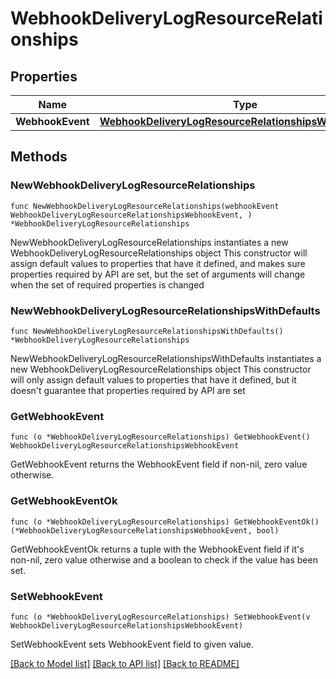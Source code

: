 # WebhookDeliveryLogResourceRelationships

## Properties

Name | Type | Description | Notes
------------ | ------------- | ------------- | -------------
**WebhookEvent** | [**WebhookDeliveryLogResourceRelationshipsWebhookEvent**](WebhookDeliveryLogResourceRelationshipsWebhookEvent.md) |  | 

## Methods

### NewWebhookDeliveryLogResourceRelationships

`func NewWebhookDeliveryLogResourceRelationships(webhookEvent WebhookDeliveryLogResourceRelationshipsWebhookEvent, ) *WebhookDeliveryLogResourceRelationships`

NewWebhookDeliveryLogResourceRelationships instantiates a new WebhookDeliveryLogResourceRelationships object
This constructor will assign default values to properties that have it defined,
and makes sure properties required by API are set, but the set of arguments
will change when the set of required properties is changed

### NewWebhookDeliveryLogResourceRelationshipsWithDefaults

`func NewWebhookDeliveryLogResourceRelationshipsWithDefaults() *WebhookDeliveryLogResourceRelationships`

NewWebhookDeliveryLogResourceRelationshipsWithDefaults instantiates a new WebhookDeliveryLogResourceRelationships object
This constructor will only assign default values to properties that have it defined,
but it doesn't guarantee that properties required by API are set

### GetWebhookEvent

`func (o *WebhookDeliveryLogResourceRelationships) GetWebhookEvent() WebhookDeliveryLogResourceRelationshipsWebhookEvent`

GetWebhookEvent returns the WebhookEvent field if non-nil, zero value otherwise.

### GetWebhookEventOk

`func (o *WebhookDeliveryLogResourceRelationships) GetWebhookEventOk() (*WebhookDeliveryLogResourceRelationshipsWebhookEvent, bool)`

GetWebhookEventOk returns a tuple with the WebhookEvent field if it's non-nil, zero value otherwise
and a boolean to check if the value has been set.

### SetWebhookEvent

`func (o *WebhookDeliveryLogResourceRelationships) SetWebhookEvent(v WebhookDeliveryLogResourceRelationshipsWebhookEvent)`

SetWebhookEvent sets WebhookEvent field to given value.



[[Back to Model list]](../README.md#documentation-for-models) [[Back to API list]](../README.md#documentation-for-api-endpoints) [[Back to README]](../README.md)


